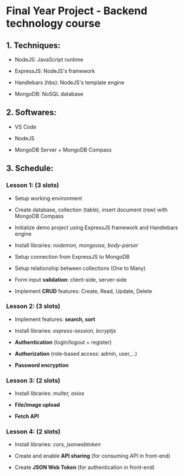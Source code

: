 # Final Year Project - Backend technology course
## 1. Techniques: 
- NodeJS: JavaScript runtime
   
- ExpressJS: NodeJS's framework

- Handlebars (hbs): NodeJS's template engine
   
- MongoDB: NoSQL database
## 2. Softwares: 
- VS Code 
   
- NodeJS  
   
- MongoDB Server + MongoDB Compass
## 3. Schedule:
### Lesson 1: (3 slots)
- Setup working environment

- Create database, collection (table), insert document (row) with MongoDB Compass 

- Initialize demo project using ExpressJS framework and Handlebars engine

- Install libraries: *nodemon, mongoose, body-parser*

- Setup connection from ExpressJS to MongoDB 

- Setup relationship between collections (One to Many)

- Form input **validation**: client-side, server-side

- Implement **CRUD** features: Create, Read, Update, Delete
### Lesson 2: (3 slots)
- Implement features: **search, sort**

- Install libraries: *express-session, bcryptjs*

- **Authentication** (login/logout + register)

- **Authorization**  (role-based access: admin, user,...)

- **Password encryption**
### Lesson 3: (2 slots)
- Install libraries: *multer, axios*

- **File/image upload**

- **Fetch API**
### Lesson 4: (2 slots)
- Install libraries: *cors, jsonwebtoken*

- Create and enable **API sharing** (for consuming API in front-end)

- Create **JSON Web Token** (for authentication in front-end)
